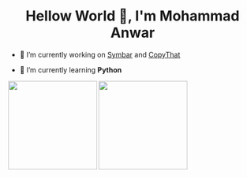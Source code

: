 <h1 align="center">Hellow World 👋, I'm Mohammad Anwar</h1>

- 🔭 I’m currently working on [Symbar](https://github.com/mh-anwar/symbar) and [CopyThat](https://github.com/mh-anwar/CopyThat)

- 🌱 I’m currently learning **Python**


 <img align="left" src="https://github-readme-stats.vercel.app/api?username=mh-anwar&show_icons=true&count_private=true&hide_border=true&theme=github_dark" height="180" />
 <img  src="https://github-readme-stats.vercel.app/api/top-langs/?username=mh-anwar&hide_border=true&layout=compact&theme=github_dark" height="180" />

